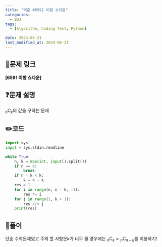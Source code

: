 ```yaml
---
title: "백준 #6591 이항 쇼다운"
categories:
  - BOJ
tags:
  - [Algorithm, Coding Test, Python]

date: 2024-06-21
last_modified_at: 2024-06-21
---
```


## :link:문제 링크

<a href="https://www.acmicpc.net/problem/6591" style="text-decoration:none; color:black; font-weight:bold" target="_blank">[6591 이항 쇼다운]</a>

## :question:문제 설명

${}_n \mathrm{C} {}_k$의 값을 구하는 문제

## :pencil2:코드

```python
import sys
input = sys.stdin.readline

while True:
    n, k = map(int, input().split())
    if n == 0:
        break
    if n - k < k:
        k = n - k
    res = 1
    for i in range(n, n - k, -1):
        res *= i
    for j in range(1, k + 1):
        res //= j
    print(res)
```

## :memo:풀이

단순 수학문제였고 주의 할 사항은$k$가 너무 클 경우에는 ${}_{n} \mathrm{C} {}_{k}={}_{n} \mathrm{C} {}_{n-k}$를 이용하기!
